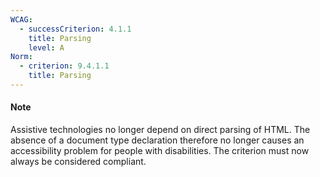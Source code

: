 ```yaml
---
WCAG:
  - successCriterion: 4.1.1
    title: Parsing
    level: A
Norm:
  - criterion: 9.4.1.1
    title: Parsing
---
```


#### Note 

Assistive technologies no longer depend on direct parsing of HTML. The absence of a document type declaration therefore no longer causes an accessibility problem for people with disabilities.
The criterion must now always be considered compliant.